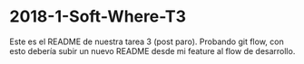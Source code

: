 # 2018-1-Soft-Where-T3

Este es el README de nuestra tarea 3 (post paro).
Probando git flow, con esto debería subir un nuevo README desde mi feature al flow de desarrollo.
